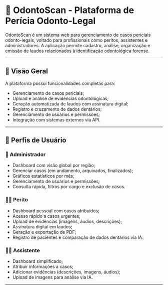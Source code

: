 # 🦷 OdontoScan - Plataforma de Perícia Odonto-Legal

OdontoScan é um sistema web para gerenciamento de casos periciais odonto-legais, voltado para profissionais como peritos, assistentes e administradores. A aplicação permite cadastro, análise, organização e emissão de laudos relacionados à identificação odontológica forense.

---

## 📌 Visão Geral

A plataforma possui funcionalidades completas para:

- Gerenciamento de casos periciais;
- Upload e análise de evidências odontológicas;
- Geração automatizada de laudos com assinatura digital;
- Registro e cruzamento de dados dentários;
- Gerenciamento de usuários e permissões;
- Integração com sistemas externos via API.

---


## 👥 Perfis de Usuário

### 🔧 Administrador
- Dashboard com visão global por região;
- Gerenciar casos (em andamento, arquivados, finalizados);
- Gráficos estatísticos por mês;
- Gerenciamento de usuários e permissões;
- Consulta rápida, filtros por cargo e exclusão de casos.

### 👨‍⚕️ Perito
- Dashboard pessoal com casos atribuídos;
- Acesso rápido a casos urgentes;
- Upload de evidências (imagens, áudios, descrições);
- Assinatura digital em laudos;
- Geração e exportação de PDF;
- Registro de pacientes e comparação de dados dentários via IA.

### 👩‍💼 Assistente
- Dashboard simplificado;
- Atribuir informações a casos;
- Adicionar evidências (descrições, imagens, áudios);
- Upload de imagens para análise via IA.

---
